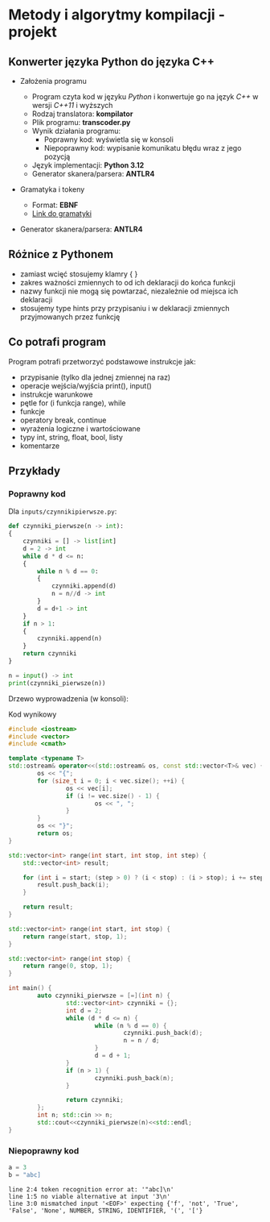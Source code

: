 # Metody i algorytmy kompilacji - projekt

## Konwerter języka Python do języka C++

- Założenia programu
  - Program czyta kod w języku *Python* i konwertuje go na język *C++* w wersji *C++11* i wyższych
  - Rodzaj translatora: **kompilator** 
  - Plik programu: **transcoder.py**
  - Wynik działania programu:
    - Poprawny kod: wyświetla się w konsoli
    - Niepoprawny kod: wypisanie komunikatu błędu wraz z jego pozycją
  - Język implementacji: **Python 3.12**
  - Generator skanera/parsera: **ANTLR4**

- Gramatyka i tokeny
  - Format: **EBNF**
  - [Link do gramatyki](https://github.com/p3t3rzb/py-cpp-compiler/blob/master/py.g4)

- Generator skanera/parsera: **ANTLR4**

## Różnice z Pythonem

- zamiast wcięć stosujemy klamry { }
- zakres ważności zmiennych to od ich deklaracji do końca funkcji
- nazwy funkcji nie mogą się powtarzać, niezależnie od miejsca ich deklaracji
- stosujemy type hints przy przypisaniu i w deklaracji zmiennych przyjmowanych przez funkcję

## Co potrafi program

Program potrafi przetworzyć podstawowe instrukcje jak:

- przypisanie (tylko dla jednej zmiennej na raz)
- operacje wejścia/wyjścia print(), input()
- instrukcje warunkowe
- pętle for (i funkcja range), while
- funkcje
- operatory break, continue
- wyrażenia logiczne i wartościowane
- typy int, string, float, bool, listy
- komentarze


## Przykłady

### Poprawny kod

Dla `inputs/czynnikipierwsze.py`:

```python
def czynniki_pierwsze(n -> int):
{
    czynniki = [] -> list[int]
    d = 2 -> int
    while d * d <= n:
    {
        while n % d == 0:
        {
            czynniki.append(d)
            n = n//d -> int
        }
        d = d+1 -> int
    }
    if n > 1:
    {
        czynniki.append(n)
    }
    return czynniki
}

n = input() -> int
print(czynniki_pierwsze(n))
```

Drzewo wyprowadzenia (w konsoli):

Kod wynikowy

```cpp
#include <iostream>
#include <vector>
#include <cmath>

template <typename T>
std::ostream& operator<<(std::ostream& os, const std::vector<T>& vec) {
        os << "{";
        for (size_t i = 0; i < vec.size(); ++i) {
                os << vec[i];
                if (i != vec.size() - 1) {
                        os << ", ";
                }
        }
        os << "}";
        return os;
}

std::vector<int> range(int start, int stop, int step) {
    std::vector<int> result;

    for (int i = start; (step > 0) ? (i < stop) : (i > stop); i += step) {
        result.push_back(i);
    }

    return result;
}

std::vector<int> range(int start, int stop) {
    return range(start, stop, 1);
}

std::vector<int> range(int stop) {
    return range(0, stop, 1);
}

int main() {
        auto czynniki_pierwsze = [=](int n) {
                std::vector<int> czynniki = {};
                int d = 2;
                while (d * d <= n) {
                        while (n % d == 0) {
                                czynniki.push_back(d);
                                n = n / d;
                        }
                        d = d + 1;
                }
                if (n > 1) {
                        czynniki.push_back(n);
                }

                return czynniki;
        };
        int n; std::cin >> n;
        std::cout<<czynniki_pierwsze(n)<<std::endl;
}
```

### Niepoprawny kod

```py
a = 3
b = "abc]
```

```console
line 2:4 token recognition error at: '"abc]\n'
line 1:5 no viable alternative at input '3\n'
line 3:0 mismatched input '<EOF>' expecting {'f', 'not', 'True', 'False', 'None', NUMBER, STRING, IDENTIFIER, '(', '['}
```